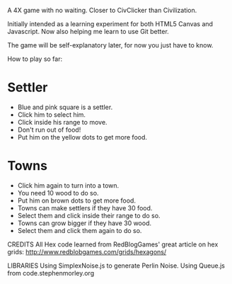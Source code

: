 A 4X game with no waiting. Closer to CivClicker than Civilization.

Initially intended as a learning experiment for both HTML5 Canvas and Javascript.
Now also helping me learn to use Git better.

The game will be self-explanatory later, for now you just have to know.

How to play so far:
# Settler
* Blue and pink square is a settler.
* Click him to select him.
* Click inside his range to move.
* Don't run out of food!
* Put him on the yellow dots to get more food.

# Towns
* Click him again to turn into a town.
* You need 10 wood to do so.
* Put him on brown dots to get more food.
* Towns can make settlers if they have 30 food.
* Select them and click inside their range to do so.
* Towns can grow bigger if they have 30 wood.
* Select them and click them again to do so.



CREDITS
All Hex code learned from RedBlogGames' great article on hex grids:
http://www.redblobgames.com/grids/hexagons/

LIBRARIES
Using SimplexNoise.js to generate Perlin Noise.
Using Queue.js from code.stephenmorley.org

